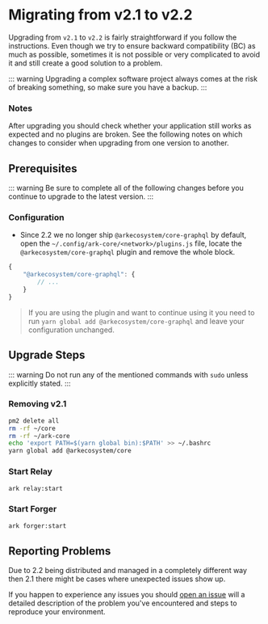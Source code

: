 # Migrating from v2.1 to v2.2

Upgrading from `v2.1` to `v2.2` is fairly straightforward if you follow the instructions. Even though we try to ensure backward compatibility (BC) as much as possible, sometimes it is not possible or very complicated to avoid it and still create a good solution to a problem.

::: warning
Upgrading a complex software project always comes at the risk of breaking something, so make sure you have a backup.
:::

### Notes

After upgrading you should check whether your application still works as expected and no plugins are broken. See the following notes on which changes to consider when upgrading from one version to another.

## Prerequisites

::: warning
Be sure to complete all of the following changes before you continue to upgrade to the latest version.
:::

### Configuration

- Since 2.2 we no longer ship `@arkecosystem/core-graphql` by default, open the `~/.config/ark-core/<network>/plugins.js` file, locate the `@arkecosystem/core-graphql` plugin and remove the whole block.

```js
{
    "@arkecosystem/core-graphql": {
        // ...
    }
}
```

> If you are using the plugin and want to continue using it you need to run `yarn global add @arkecosystem/core-graphql` and leave your configuration unchanged.

## Upgrade Steps

::: warning
Do not run any of the mentioned commands with `sudo` unless explicitly stated.
:::

### Removing v2.1

```bash
pm2 delete all
rm -rf ~/core
rm -rf ~/ark-core
echo 'export PATH=$(yarn global bin):$PATH' >> ~/.bashrc
yarn global add @arkecosystem/core
```

### Start Relay

```bash
ark relay:start
```

### Start Forger

```bash
ark forger:start
```

## Reporting Problems

Due to 2.2 being distributed and managed in a completely different way then 2.1 there might be cases where unexpected issues show up.

If you happen to experience any issues you should [open an issue](https://github.com/ArkEcosystem/core/issues/new?template=Bug_report.md) will a detailed description of the problem you've encountered and steps to reproduce your environment.
